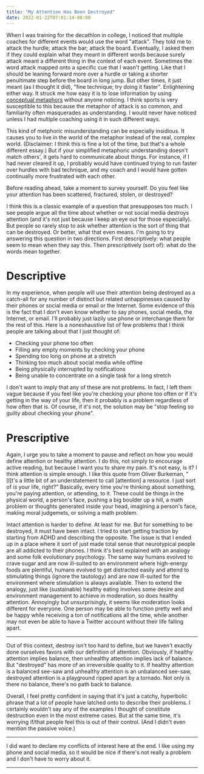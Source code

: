 ```yaml
---
title: "My Attention Has Been Destroyed"
date: 2022-01-22T07:01:14-08:00
---
```


When I was training for the decathlon in college, I noticed that multiple coaches for different events would use the word "attack".
They told me to attack the hurdle; attack the bar; attack the board.
Eventually, I asked them if they could explain what they meant in different words because surely attack meant a different thing in the context of each event.
Sometimes the word attack mapped onto a specific cue that I wasn't getting.
Like that I should be leaning forward more over a hurdle or taking a shorter penultimate step before the board in long jump.
But other times, it just meant (as I thought it did), "fine technique; try doing it faster".
Enlightening either way.
It struck me how easy it is to lose information by using [conceptual metaphors](https://en.wikipedia.org/wiki/Conceptual_metaphor) without anyone noticing.
I think sports is very susceptible to this because the metaphor of attack is so common, and familiarity often masquerades as understanding.
I would never have noticed unless I had multiple coaching using it in such different ways.

This kind of metphoric misunderstanding can be especially insidious.
It causes you to live in the world of the metaphor instead of the real, complex world.
(Disclaimer: I think this is fine a lot of the time, but that's a whole different essay.)
But if your simplified metaphoric understanding doesn't match others', it gets hard to communicate about things.
For instance, if I had never cleared it up, I probably would have continued trying to run faster over hurdles with bad technique, and my coach and I would have gotten continually more frustrated with each other.

Before reading ahead, take a moment to survey yourself.
Do you feel like your attention has been scattered, fractured, stolen, or destroyed?

I think this is a classic example of a question that presupposes too much.
I see people argue all the time about whether or not social media destroys attention (and it's not just because I keep an eye out for those especially).
But people so rarely stop to ask whether attention is the sort of thing that can be destroyed.
Or better, what that even means.
I'm going to try answering this question in two directions.
First descriptively: what people seem to mean when they say this.
Then prescriptively (sort of): what do the words mean together.

# Descriptive

In my experience, when people will use their attention being destroyed as a catch-all for any number of distinct but related unhappinesses caused by their phones or social media or email or the Internet.
Some evidence of this is the fact that I don't even know whether to say phones, social media, the Internet, or email.
I'll probably just lazily use phone or interchange them for the rest of this.
Here is a nonexhaustive list of few problems that I think people are talking about that I just thought of:

* Checking your phone too often
* Filling any empty moments by checking your phone
* Spending too long on phone at a stretch
* Thinking too much about social media while offline
* Being physically interrupted by notifications
* Being unable to concentrate on a single task for a long stretch

I don't want to imply that any of these are not problems.
In fact, I left them vague because if you feel like you're checking your phone too often or if it's getting in the way of your life, then it probably is a problem regardless of how often that is.
Of course, if it's not, the solution may be "stop feeling so guilty about checking your phone".

# Prescriptive

Again, I urge you to take a moment to pause and reflect on how you would define attention or healthy attention.
I do this, not simply to encourage active reading, but because I want you to share my pain.
It's not easy, is it?
I think attention is simple enough.
I like this quote from Oliver Burkeman, "[I]t's a little bit of an understatement to call [attention] a resource. I just sort of *is* your life, right?"
Basically, every time you're thinking about something, you're paying attention, or attending, to it.
These could be things in the physical world, a person's face, pushing a big boulder up a hill, a math problem or thoughts generated inside your head, imagining a person's face, making moral judgemets, or solving a math problem.

Intact attention is harder to define.
At least for me.
But for something to be destroyed, it must have been intact.
I tried to start getting traction by starting from ADHD and describing the opposite.
The issue is that I ended up in a place where it sort of just made total sense that neurotypical people are all addicted to their phones.
I think it's best explained with an analogy and some folk evolutionary psychology.
The same way humans evolved to crave sugar and are now ill-suited to an environment where high-energy foods are plentiful, humans evolved to get distracted easily and attend to stimulating things (ignore the tautology) and are now ill-suited for the environment where stimulation is always available.
Then to extend the analogy, just like (sustainable) healthy eating involves some desire and environment management to achieve in moderation, so does healthy attention.
Annoyingly but unsurprisingly, it seems like moderation looks different for everyone.
One person may be able to function pretty well and be happy while receiving a ton of notifications all the time, while another may not even be able to have a Twitter account without their life falling apart.

---

Out of this context, destroy isn't too hard to define, but we haven't exactly done ourselves favors with our definition of attention.
Obviously, if healthy attention implies balance, then unhealthy attention implies lack of balance.
But "destroyed" has more of an irreversible quality to it.
If healthy attention is a balanced see-saw and unhealthy attention is an unbalanced see-saw, destroyed attention is a playground ripped apart by a tornado.
Not only is there no balance, there's no path back to balance.

Overall, I feel pretty confident in saying that it's just a catchy, hyperbolic phrase that a lot of people have latched onto to describe their problems.
I certainly wouldn't say any of the examples I thought of constitute destruction even in the most extreme cases.
But at the same time, it's worrying if/that people feel this is out of their control.
(And I didn't even mention the passive voice.)

---

I did want to declare my conflicts of interest here at the end.
I like using my phone and social media, so it would be nice if there's not really a problem and I don't have to worry about it.

---

